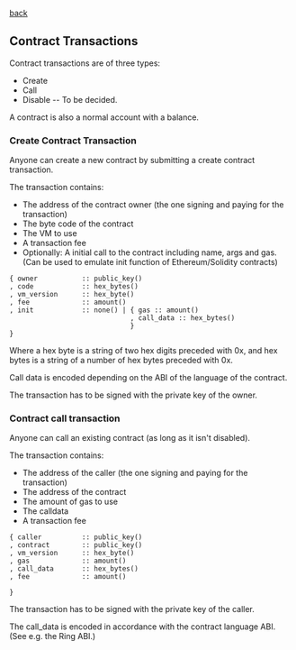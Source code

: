 [back](./contracts.md)
## Contract Transactions

Contract transactions are of three types:
- Create
- Call
- Disable -- To be decided.

A contract is also a normal account with a balance.


### Create Contract Transaction

Anyone can create a new contract by submitting a create contract transaction.

The transaction contains:
- The address of the contract owner (the one signing and paying for the transaction) 
- The byte code of the contract
- The VM to use
- A transaction fee
- Optionally: A initial call to the contract including name, args and gas. (Can be used to emulate init function of Ethereum/Solidity contracts)



```
{ owner           :: public_key()
, code            :: hex_bytes()
, vm_version      :: hex_byte()
, fee             :: amount()
, init            :: none() | { gas :: amount()
                              , call_data :: hex_bytes()
                              }
}
```

Where a hex byte is a string of two hex digits preceded with 0x,
and hex bytes is a string of a number of hex bytes preceded with 0x.

Call data is encoded depending on the ABI of the language of the contract.

The transaction has to be signed with the private key of the owner.

### Contract call transaction

Anyone can call an existing contract (as long as it isn't disabled).

The transaction contains:
- The address of the caller (the one signing and paying for the transaction)
- The address of the contract
- The amount of gas to use
- The calldata
- A transaction fee

```
{ caller          :: public_key()
, contract        :: public_key()
, vm_version      :: hex_byte()
, gas             :: amount()
, call_data       :: hex_bytes()
, fee             :: amount()

}
```

The transaction has to be signed with the private key of the caller.

The call_data is encoded in accordance with the contract language ABI.
(See e.g. the Ring ABI.)